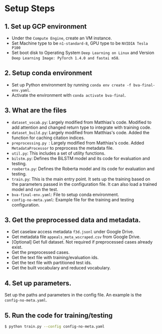 # Setup Steps
## 1. Set up GCP environment
- Under the `Compute Engine`, create an VM instance. 
- Set Machine type to be `n1-standard-8`, GPU type to be `NVIDIA Tesla P100`
- Set boot disk to Operating System `Deep Learning on Linux` and Version `Deep Learning Image: PyTorch 1.4.0 and fastai m58`. 
## 2. Setup conda environment
- Set up Python environment by running `conda env create -f bva-final-env.yaml`. 
- Activate the environment with `conda activate bva-final`.
## 3. What are the files
- `dataset_vocab.py`: Largely modified from Matthias's code. Modified to add attention and changed return type to integrate with training code.
- `dataset_build.py`: Largely modified from Matthias's code. Added the function for caching citation indices.
- `preprocessing.py `: Largely modified from Matthias's code. Added `MetadataProcessor` to preprocess the metadata file.
- `util.py`: This includes a set of utility functions.
- `bilstm.py`: Defines the BiLSTM model and its code for evaluation and testing.
- `rooberta.py`: Defines the Roberta model and its code for evaluation and testing.
- `train.py`: This is the main entry point. It sets up the training based on the parameters passed in the configuration file. It can also load a trained model and run the test.
- `bva-final-env.yaml`: File to setup conda environment.
- `config-no-meta.yaml`: Example file for the training and testing configuration.
## 3. Get the preprocessed data and metadata.
- Get caselaw access metadata `f3d.jsonl` under Google Drive.
- Get metadata file `appeals_meta_wscraped.csv` from Google Drive.
- [Optional] Get full dataset. Not required if preprocessed cases already exist.
- Get the preprocessed cases.
- Get the text file with training/evaluation ids.
- Get the text file with partitioned test ids.
- Get the built vocabulary and reduced vocabulary. 
## 4. Set up parameters.
Set up the paths and parameters in the config file. An example is the `config-no-meta.yaml`.
## 5. Run the code for training/testing
 ```sh
 $ python train.py --config config-no-meta.yaml
 ```
